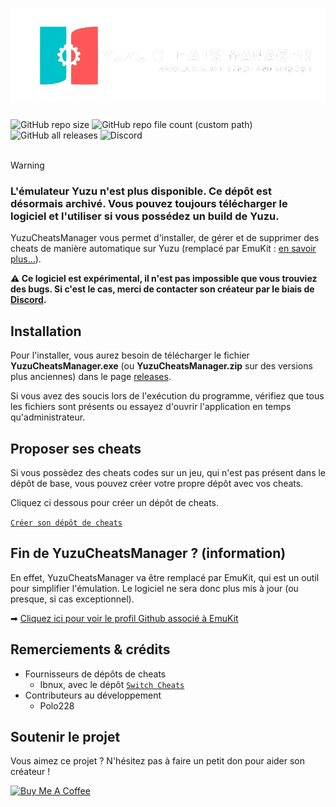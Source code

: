 <a href="https://www.yuzucheatsmanager.tk" target="_blank"><h1><img src="img/banner.png"></h1></a>
<div align="left">
<img alt="GitHub repo size" src="https://img.shields.io/github/repo-size/Luckyluka17/YuzuCheatsManager">
<img alt="GitHub repo file count (custom path)" src="https://img.shields.io/github/directory-file-count/Luckyluka17/YuzuCheatsManager/Languages?label=available %20languages">
<img alt="GitHub all releases" src="https://img.shields.io/github/downloads/Luckyluka17/YuzuCheatsManager/total">
<img alt="Discord" src="https://img.shields.io/discord/1017472968395329547?label=discord">
</div>
<br>

> [!WARNING]
> ### L'émulateur Yuzu n'est plus disponible. Ce dépôt est désormais archivé. Vous pouvez toujours télécharger le logiciel et l'utiliser si vous possédez un build de Yuzu.

YuzuCheatsManager vous permet d'installer, de gérer et de supprimer des cheats de manière automatique sur Yuzu (remplacé par EmuKit : [en savoir plus...](https://github.com/EmuKit23/YuzuCheatsManager/tree/main#fin-de-yuzucheatsmanager--information)). 

**⚠️ Ce logiciel est expérimental, il n'est pas impossible que vous trouviez des bugs. Si c'est le cas, merci de contacter son créateur par le biais de [Discord](https://discord.gg/KvjkS3P3Gh).**

## Installation
Pour l'installer, vous aurez besoin de télécharger le fichier **YuzuCheatsManager.exe** (ou **YuzuCheatsManager.zip** sur des versions plus anciennes) dans le page [releases](https://github.com/Luckyluka17/YuzuCheatsManager/releases).

Si vous avez des soucis lors de l'exécution du programme, vérifiez que tous les fichiers sont présents ou essayez d'ouvrir l'application en temps qu'administrateur.

## Proposer ses cheats
Si vous possèdez des cheats codes sur un jeu, qui n'est pas présent dans le dépôt de base, vous pouvez créer votre propre dépôt avec vos cheats.

Cliquez ci dessous pour créer un dépôt de cheats.

[`Créer son dépôt de cheats`](https://github.com/Luckyluka17/YCM-Server-Template/fork)

## Fin de YuzuCheatsManager ? (information)
En effet, YuzuCheatsManager va être remplacé par EmuKit, qui est un outil pour simplifier l'émulation. Le logiciel ne sera donc plus mis à jour (ou presque, si cas exceptionnel).

➡ [Cliquez ici pour voir le profil Github associé à EmuKit](https://github.com/EmuKit23)





## Remerciements & crédits
- Fournisseurs de dépôts de cheats
    - Ibnux, avec le dépôt [`Switch Cheats`](https://github.com/ibnux/switch-cheat)
- Contributeurs au développement
    - Polo228

## Soutenir le projet
Vous aimez ce projet ? N'hésitez pas à faire un petit don pour aider son créateur !

<a href="https://www.buymeacoffee.com/luckyluka17" target="_blank"><img src="https://cdn.buymeacoffee.com/buttons/v2/default-yellow.png" alt="Buy Me A Coffee" style="height: 40px !important;width: 150px !important;" ></a>
